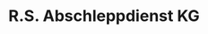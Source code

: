 ---
title: "R.S. Abschleppdienst KG"
url: /ludwigshafen-am-rhein/r-s-abschleppdienst-kg/
shop: Autowerkstatt
---